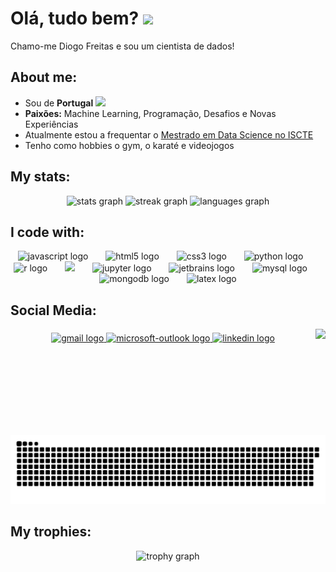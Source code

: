 <h1> Olá, tudo bem? <img src="https://emojis.slackmojis.com/emojis/images/1577305505/7373/hand_wave.gif?1577305505" width="50" /></h1>

<p> Chamo-me Diogo Freitas e sou um cientista de dados! </p>

## About me:

- Sou de <b>Portugal</b> <img src="https://cdn-icons-png.flaticon.com/128/14009/14009762.png" width="20" />
- <b>Paixões:</b> Machine Learning, Programação, Desafios e Novas Experiências
- Atualmente estou a frequentar o  <a href="https://www.iscte-iul.pt/curso/297/mestrado-ciencia-de-dados" target="_blank"> Mestrado em Data Science no ISCTE </a>
- Tenho como hobbies o gym, o karaté e videojogos

## My stats: 

<div align="center">
  <img src="https://github-readme-stats.vercel.app/api?username=Vullkano&hide_title=false&hide_rank=false&show_icons=true&include_all_commits=true&count_private=true&disable_animations=false&theme=gotham&locale=en&hide_border=false" height="140" alt="stats graph"  />
  <img src="https://streak-stats.demolab.com?user=Vullkano&locale=en&mode=weekly&theme=gotham&hide_border=false&border_radius=5" height="140" alt="streak graph"  />
  <img src="https://github-readme-stats.vercel.app/api/top-langs?username=Vullkano&locale=en&hide_title=false&layout=compact&card_width=320&langs_count=5&theme=gotham&hide_border=false" height="140" alt="languages graph"  />
</div>

## I code with:

<div align="center">
  <img src="https://cdn.jsdelivr.net/gh/devicons/devicon/icons/javascript/javascript-original.svg" height="45" alt="javascript logo"  />
  <img width="20" />
  <img src="https://cdn.jsdelivr.net/gh/devicons/devicon/icons/html5/html5-original.svg" height="45" alt="html5 logo"  />
  <img width="20" />
  <img src="https://cdn.jsdelivr.net/gh/devicons/devicon/icons/css3/css3-original.svg" height="45" alt="css3 logo"  />
  <img width="20" />
  <img src="https://skillicons.dev/icons?i=py" height="45" alt="python logo"  />
  <img width="20" />
  <img src="https://skillicons.dev/icons?i=r" height="50" alt="r logo"  />
  <img width="20" />
  <img src="https://skillicons.dev/icons?i=aws" height="45alt="amazonwebservices logo"  />
  <img width="20" />
  <img src="https://cdn.simpleicons.org/jupyter/F37626" height="45" alt="jupyter logo"  />
  <img width="20" />
  <img src="https://cdn.jsdelivr.net/gh/devicons/devicon/icons/jetbrains/jetbrains-original.svg" height="50" alt="jetbrains logo"  />
  <img width="20" />
  <img src="https://cdn.simpleicons.org/mysql/4479A1" height="50" alt="mysql logo"  />
  <img width="20" />
  <img src="https://skillicons.dev/icons?i=mongodb" height="50" alt="mongodb logo"  />
  <img width="20" />
  <img src="https://skillicons.dev/icons?i=latex" height="50" alt="latex logo"  />
</div>

## Social Media:

<img align="right" height="170" src="https://i.imgur.com/HBGBrUZ.png"  />

###

<div align="center">
  <a href="mailto:diogo.alonso.freitas@gmail.com" target="_blank">
    <img src="https://img.shields.io/static/v1?message=Gmail&logo=gmail&label=&color=D14836&logoColor=white&labelColor=&style=for-the-badge" height="80" alt="gmail logo"  />
  </a>
  <a href="mailto:daafs@iscte-iul.pt" target="_blank">
    <img src="https://img.shields.io/static/v1?message=Outlook&logo=microsoft-outlook&label=&color=0078D4&logoColor=white&labelColor=&style=for-the-badge" height="80" alt="microsoft-outlook logo"  />
  </a>
  <a href="https://www.linkedin.com/in/diogofreitas2099/" target="_blank">
    <img src="https://img.shields.io/static/v1?message=LinkedIn&logo=linkedin&label=&color=0077B5&logoColor=white&labelColor=&style=for-the-badge" height="80" alt="linkedin logo"  />
  </a>
</div>

###

<br clear="both">

<img src="https://raw.githubusercontent.com/Vullkano/Vullkano/output/snake.svg" alt="Snake animation" />

## My trophies:

<div align="center">
  <img src="https://github-profile-trophy.vercel.app?username=Vullkano&theme=dracula&column=-1&row=1&margin-w=8&margin-h=8&no-bg=false&no-frame=false&order=4" height="150" alt="trophy graph"  />
</div>

###
